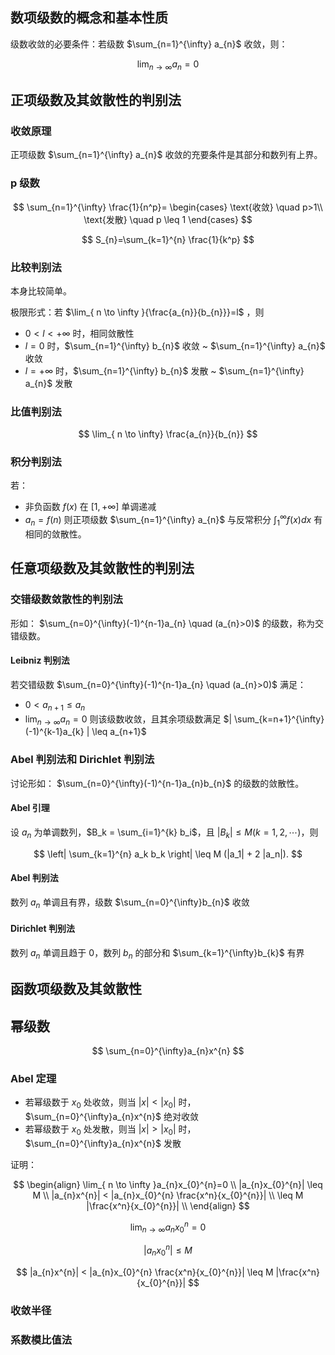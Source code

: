 ## 数项级数的概念和基本性质

级数收敛的必要条件：若级数 $\sum_{n=1}^{\infty} a_{n}$ 收敛，则：

$$
\lim_{ n \to \infty }{a_{n}}=0 
$$

## 正项级数及其敛散性的判别法

### 收敛原理

正项级数 $\sum_{n=1}^{\infty} a_{n}$ 收敛的充要条件是其部分和数列有上界。

### p 级数

$$
\sum_{n=1}^{\infty} \frac{1}{n^p}=
\begin{cases}
\text{收敛} \quad p>1\\
\text{发散} \quad p \leq 1
\end{cases}
$$

$$
S_{n}=\sum_{k=1}^{n} \frac{1}{k^p}
$$

### 比较判别法

本身比较简单。

极限形式：若 $\lim_{ n \to \infty }{\frac{a_{n}}{b_{n}}}=l$ ，则
* $0<l<+\infty$ 时，相同敛散性
* $l=0$ 时，$\sum_{n=1}^{\infty} b_{n}$ 收敛 ~ $\sum_{n=1}^{\infty} a_{n}$ 收敛
* $l=+\infty$ 时，$\sum_{n=1}^{\infty} b_{n}$ 发散 ~ $\sum_{n=1}^{\infty} a_{n}$ 发散

### 比值判别法

$$
\lim_{ n \to \infty} \frac{a_{n}}{b_{n}}
$$

### 积分判别法

若：
* 非负函数 $f(x)$ 在 $[1,+\infty]$ 单调递减
* $a_{n}=f(n)$
则正项级数 $\sum_{n=1}^{\infty} a_{n}$ 与反常积分 $\int_{1}^{\infty}f(x)dx$ 有相同的敛散性。

## 任意项级数及其敛散性的判别法

### 交错级数敛散性的判别法

形如： $\sum_{n=0}^{\infty}(-1)^{n-1}a_{n} \quad (a_{n}>0)$ 的级数，称为交错级数。

#### Leibniz 判别法

 若交错级数 $\sum_{n=0}^{\infty}(-1)^{n-1}a_{n} \quad (a_{n}>0)$ 满足：
- $0<a_{n+1} \leq a_{n}$ 
- $\lim_{ n \to \infty }{a_{n}}=0$ 
则该级数收敛，且其余项级数满足 $| \sum_{k=n+1}^{\infty}(-1)^{k-1}a_{k} | \leq a_{n+1}$

### Abel 判别法和 Dirichlet 判别法

讨论形如： $\sum_{n=0}^{\infty}(-1)^{n-1}a_{n}b_{n}$ 的级数的敛散性。

#### Abel 引理
设 $a_{n}$ 为单调数列，$B_k = \sum_{i=1}^{k} b_i$，且 $|B_k| \leq M (k = 1, 2, \cdots )$，则

$$
\left| \sum_{k=1}^{n} a_k b_k \right| \leq M (|a_1| + 2 |a_n|).
$$

#### Abel 判别法
数列 $a_{n}$ 单调且有界，级数 $\sum_{n=0}^{\infty}b_{n}$ 收敛

#### Dirichlet 判别法
数列 $a_{n}$ 单调且趋于 0，数列 $b_{n}$ 的部分和 $\sum_{k=1}^{\infty}b_{k}$ 有界


## 函数项级数及其敛散性


## 幂级数

$$
\sum_{n=0}^{\infty}a_{n}x^{n} 
$$

### Abel 定理

- 若幂级数于 $x_{0}$ 处收敛，则当 $|x|<|x_{0}|$ 时，  $\sum_{n=0}^{\infty}a_{n}x^{n}$ 绝对收敛
- 若幂级数于 $x_{0}$ 处发散，则当 $|x|>|x_{0}|$ 时，  $\sum_{n=0}^{\infty}a_{n}x^{n}$ 发散

证明：

$$
\begin{align}
\lim_{ n \to \infty }a_{n}x_{0}^{n}=0 \\
|a_{n}x_{0}^{n}| \leq M \\
|a_{n}x^{n}| < |a_{n}x_{0}^{n} \frac{x^n}{x_{0}^{n}}|  \\
\leq  M |\frac{x^n}{x_{0}^{n}}| \\
\end{align}
$$

$$
\lim_{ n \to \infty }a_{n}x_{0}^{n}=0 
$$

$$
|a_{n}x_{0}^{n}| \leq M 
$$

$$
|a_{n}x^{n}| < |a_{n}x_{0}^{n} \frac{x^n}{x_{0}^{n}}|
\leq  M |\frac{x^n}{x_{0}^{n}}|
$$

### 收敛半径



### 系数模比值法
